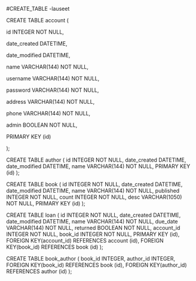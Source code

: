 #CREATE_TABLE -lauseet

CREATE TABLE account (

  id INTEGER NOT NULL,
  
  date_created DATETIME,
  
  date_modified DATETIME,
  
  name VARCHAR(144) NOT NULL,
  
  username VARCHAR(144) NOT NULL,
  
  password VARCHAR(144) NOT NULL,
  
  address VARCHAR(144) NOT NULL,
  
  phone VARCHAR(144) NOT NULL,
  
  admin BOOLEAN NOT NULL,
  
  PRIMARY KEY (id)
  
);

CREATE TABLE author (
  id INTEGER NOT NULL,
  date_created DATETIME,
  date_modified DATETIME,
  name VARCHAR(144) NOT NULL,
  PRIMARY KEY (id)
);

CREATE TABLE book (
  id INTEGER NOT NULL,
  date_created DATETIME,
  date_modified DATETIME,
  name VARCHAR(144) NOT NULL,
  published INTEGER NOT NULL,
  count INTEGER NOT NULL,
  desc VARCHAR(1050) NOT NULL,
  PRIMARY KEY (id)
);

CREATE TABLE loan (
  id INTEGER NOT NULL,
  date_created DATETIME,
  date_modified DATETIME,
  name VARCHAR(144) NOT NULL,
  due_date VARCHAR(144) NOT NULL,
  returned BOOLEAN NOT NULL,
  account_id INTEGER NOT NULL,
  book_id INTEGER NOT NULL,
  PRIMARY KEY (id),
  FOREIGN KEY(account_id) REFERENCES account (id),
  FOREIGN KEY(book_id) REFERENCES book (id)
);

CREATE TABLE book_author (
  book_id INTEGER,
  author_id INTEGER,
  FOREIGN KEY(book_id) REFERENCES book (id),
  FOREIGN KEY(author_id) REFERENCES author (id)
);
